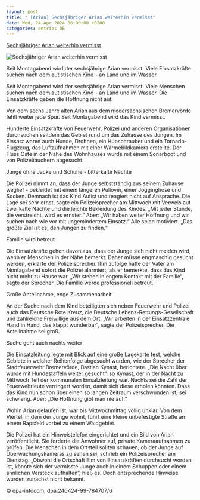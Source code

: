 ```yaml
---
layout: post
title: " [Arian] Sechsjähriger Arian weiterhin vermisst"
date: Wed, 24 Apr 2024 08:00:00 +0200
categories: entries DE
---
```

[Sechsjähriger Arian weiterhin vermisst](https://www.pnp.de/nachrichten/panorama/sechsjaehriger-arian-weiterhin-vermisst-15912201)

![Sechsjähriger Arian weiterhin vermisst](https://img.pnp.de/ezplatform/images/4/9/1/8/336898194-6-ger-DE/245b60a73b42-urn-newsml-dpa.com-20090101-240423-99-776554-v5-s2048.jpeg)

Seit Montagabend wird der sechsjährige Arian vermisst. Viele Einsatzkräfte suchen nach dem autistischen Kind - an Land und im Wasser.

Seit Montagabend wird der sechsjährige Arian vermisst. Viele Menschen suchen nach dem autistischen Kind - an Land und im Wasser. Die Einsatzkräfte geben die Hoffnung nicht auf.

Von dem sechs Jahre alten Arian aus dem niedersächsischen Bremervörde fehlt weiter jede Spur. Seit Montagabend wird das Kind vermisst.

Hunderte Einsatzkräfte von Feuerwehr, Polizei und anderen Organisationen durchsuchen seitdem das Gebiet rund um das Zuhause des Jungen. Im Einsatz waren auch Hunde, Drohnen, ein Hubschrauber und ein Tornado-Flugzeug, das Luftaufnahmen mit einer Wärmebildkamera erstellte. Der Fluss Oste in der Nähe des Wohnhauses wurde mit einem Sonarboot und von Polizeitauchern abgesucht.

Junge ohne Jacke und Schuhe - bitterkalte Nächte

Die Polizei nimmt an, dass der Junge selbstständig aus seinem Zuhause weglief - bekleidet mit einem längeren Pullover, einer Jogginghose und Socken. Demnach ist das Kind Autist und reagiert nicht auf Ansprache. Die Lage sei sehr ernst, sagte ein Polizeisprecher am Mittwoch mit Verweis auf zwei kalte Nächte und die leichte Bekleidung des Kindes. „Mit jeder Stunde, die verstreicht, wird es ernster.“ Aber: „Wir haben weiter Hoffnung und wir suchen nach wie vor mit ungemindertem Einsatz.“ Alle seien motiviert. „Das größte Ziel ist es, den Jungen zu finden.“

Familie wird betreut

Die Einsatzkräfte gehen davon aus, dass der Junge sich nicht melden wird, wenn er Menschen in der Nähe bemerkt. Daher müsse engmaschig gesucht werden, erklärte der Polizeisprecher. Ihm zufolge hatte der Vater am Montagabend sofort die Polizei alarmiert, als er bemerkte, dass das Kind nicht mehr zu Hause war. „Wir stehen in engem Kontakt mit der Familie“, sagte der Sprecher. Die Familie werde professionell betreut.

Große Anteilnahme, enge Zusammenarbeit

An der Suche nach dem Kind beteiligten sich neben Feuerwehr und Polizei auch das Deutsche Rote Kreuz, die Deutsche Lebens-Rettungs-Gesellschaft und zahlreiche Freiwillige aus dem Ort. „Wir arbeiten in der Einsatzzentrale Hand in Hand, das klappt wunderbar“, sagte der Polizeisprecher. Die Anteilnahme sei groß.

Suche geht auch nachts weiter

Die Einsatzleitung legte mit Blick auf eine große Lagekarte fest, welche Gebiete in welcher Reihenfolge abgesucht wurden, wie der Sprecher der Stadtfeuerwehr Bremervörde, Bastian Kynast, berichtete. „Die Nacht über wurde mit Hundestaffeln weiter gesucht“, so Kynast, der in der Nacht zu Mittwoch Teil der kommunalen Einsatzleitung war. Nachts sei die Zahl der Feuerwehrleute verringert worden, damit sich diese erholen könnten. Dass das Kind nun schon über einen so langen Zeitraum verschwunden ist, sei schwierig. Aber: „Die Hoffnung gibt man nie auf.“

Wohin Arian gelaufen ist, war bis Mittwochmittag völlig unklar. Von dem Viertel, in dem der Junge wohnt, führt eine kleine unbefestigte Straße an einem Rapsfeld vorbei zu einem Waldgebiet.

Die Polizei hat ein Hinweistelefon eingerichtet und ein Bild von Arian veröffentlicht. Sie forderte die Anwohner auf, private Kameraaufnahmen zu prüfen. Die Menschen in dem Ortsteil sollten schauen, ob der Junge auf Überwachungskameras zu sehen sei, schrieb ein Polizeisprecher am Dienstag. „Obwohl die Ortschaft Elm von Einsatzkräften durchsucht worden ist, könnte sich der vermisste Junge auch in einem Schuppen oder einem ähnlichen Versteck aufhalten“, hieß es. Doch entsprechende Hinweise wurden zunächst nicht bekannt.

© dpa-infocom, dpa:240424-99-784707/6

